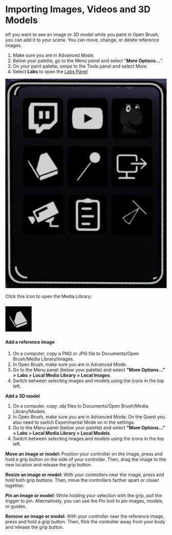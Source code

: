 # Importing Images, Videos and 3D Models

eIf you want to see an image or 3D model while you paint in Open Brush, you can add it to your scene. You can move, change, or delete reference images.

1. Make sure you are in Advanced Mode.
2. Below your palette, go to the Menu panel and select "**More Options...**".
3. On your paint palette, swipe to the Tools panel and select More.
4. Select **Labs** to open the [Labs Panel](using-the-open-brush-tools-quick-tools-and-menu-panels/labs-panel.md)

![](<../.gitbook/assets/image (9) (2).png>)

Click this icon to open the Media Library:

### <img src="../.gitbook/assets/image (8) (1) (1).png" alt="" data-size="original">

#### &#x20;**Add a reference image**

1. On a computer, copy a PNG or JPG file to Documents/Open Brush/Media Library/Images.
2. In Open Brush, make sure you are in Advanced Mode.
3. Go to the Menu panel (below your palette) and select **"More Options..."** **>** **Labs > Local Media Library > Local Images**.
4. Switch between selecting images and models using the icons in the top left.

**Add a 3D model**

1. On a computer, copy .obj files to Documents/Open Brush/Media Library/Models.
2. In Open Brush, make sure you are in Advanced Mode. On the Quest you also need to switch Experimental Mode on in the settings.
3. Go to the Menu panel (below your palette) and select **"More Options..."** **> Labs > Local Media Library > Local Models**.
4. Switch between selecting images and models using the icons in the top left.

**Move an image or model:** Position your controller on the image, press and hold a grip button on the side of your controller. Then, drag the image to the new location and release the grip button.

**Resize an image or model:** With your controllers near the image, press and hold both grip buttons. Then, move the controllers farther apart or closer together.

**Pin an image or model:** While holding your selection with the grip, pull the trigger to pin. Alternatively, you can use the Pin tool to pin images, models, or guides.

**Remove an image or model:** With your controller near the reference image, press and hold a grip button. Then, flick the controller away from your body and release the grip button.
